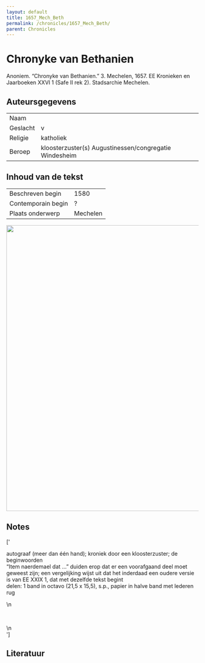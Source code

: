 ```yaml
---
layout: default
title: 1657_Mech_Beth
permalink: /chronicles/1657_Mech_Beth/
parent: Chronicles
--- 
```



# Chronyke van Bethanien 

Anoniem. “Chronyke van Bethanien.” 3. Mechelen, 1657. EE Kronieken en Jaarboeken XXVI 1 (Safe II rek 2). Stadsarchie Mechelen. 

## Auteursgegevens 

| | | 
| --------------- | --------------- | 
| Naam |   | 
| Geslacht | v | 
| Religie | katholiek | 
| Beroep | kloosterzuster(s) Augustinessen/congregatie Windesheim | 

## Inhoud van de tekst 

| | | 
| --------------- | --------------- | 
| Beschreven begin | 1580 | 
| Contemporain begin | ? | 
| Plaats onderwerp | Mechelen | 

[<img src="..\..\barplots_chronicles\1657_Mech_Beth.jpg" width="750"/>](..\..\barplots_chronicles\1657_Mech_Beth.jpg) 

## Notes 

['<div data-schema-version="8"><p>autograaf (meer dan één hand); kroniek door een kloosterzuster; de beginwoorden<br>“Item naerdemael dat ...” duiden erop dat er een voorafgaand deel moet<br>geweest zijn; een vergelijking wijst uit dat het inderdaad een oudere versie is van EE XXIX 1, dat met dezelfde tekst begint<br>delen: 1 band in octavo (21,5 x 15,5), s.p., papier in halve band met lederen rug</p>\n<p>&nbsp;</p>\n</div>'] 

## Literatuur 

